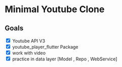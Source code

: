 # Minimal Youtube Clone
## Goals
<input type="checkbox" checked> Youtube API V3 <br>
<input type="checkbox" checked> youtube_player_flutter Package <br>
<input type="checkbox" checked> work with video <br>
<input type="checkbox" checked> practice in data layer [Model , Repo , WebService] <br>



